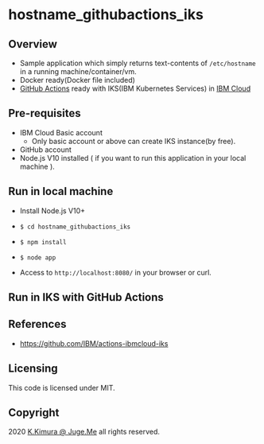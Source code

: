 # hostname_githubactions_iks

## Overview

- Sample application which simply returns text-contents of `/etc/hostname` in a running machine/container/vm.
- Docker ready(Docker file included)
- [GitHub Actions](https://github.com/features/actions) ready with IKS(IBM Kubernetes Services) in [IBM Cloud](https://cloud.ibm.com/)


## Pre-requisites

- IBM Cloud Basic account
  - Only basic account or above can create IKS instance(by free).
- GitHub account
- Node.js V10 installed ( if you want to run this application in your local machine ).


## Run in local machine

- Install Node.js V10+

- `$ cd hostname_githubactions_iks`

- `$ npm install`

- `$ node app`

- Access to `http://localhost:8080/` in your browser or curl.


## Run in IKS with GitHub Actions


## References

- https://github.com/IBM/actions-ibmcloud-iks


## Licensing

This code is licensed under MIT.


## Copyright

2020 [K.Kimura @ Juge.Me](https://github.com/dotnsf) all rights reserved.


